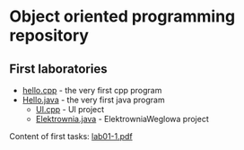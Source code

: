 # Object oriented programming repository

## First laboratories
- [hello.cpp](https://bitbucket.org/Konrad884/object_oriented_programming/src/master/Cpp/hello.cpp) - the very first cpp program
- [Hello.java](https://bitbucket.org/Konrad884/object_oriented_programming/src/master/Java/Hello/Hello.java) - the very first java program
  - [Ul.cpp](https://bitbucket.org/Konrad884/object_oriented_programming/src/master/Cpp/Ul.cpp) - Ul project
  - [Elektrownia.java](https://bitbucket.org/Konrad884/object_oriented_programming/src/master/Java/Elektrownia/Elektrownia.java) - ElektrowniaWeglowa project

Content of first tasks:
[lab01-1.pdf](https://ekursy.put.poznan.pl/pluginfile.php/252151/mod_assign/introattachment/0/lab01.pdf?forcedownload=1)
